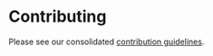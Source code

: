 # Contributing

Please see our consolidated [contribution
guidelines](https://github.com/iVantage/Contribution-Guidelines).
